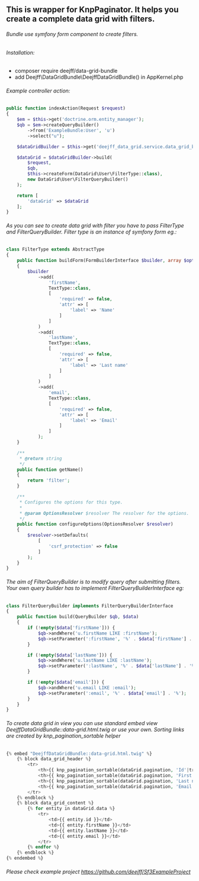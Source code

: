 ## This is wrapper for KnpPaginator. It helps you create a complete data grid with filters.

###### Bundle use symfony form component to create filters.

###### Installation:
- composer require deejff/data-grid-bundle
- add Deejff\DataGridBundle\DeejffDataGridBundle() in AppKernel.php

###### Example controller action:

```php
public function indexAction(Request $request)
{
    $em = $this->get('doctrine.orm.entity_manager');
    $qb = $em->createQueryBuilder()
        ->from('ExampleBundle:User', 'u')
        ->select("u");

    $dataGridBuilder = $this->get('deejff_data_grid.service.data_grid_builder');

    $dataGrid = $dataGridBuilder->build(
        $request,
        $qb,
        $this->createForm(DataGrid\User\FilterType::class),
        new DataGrid\User\FilterQueryBuilder()
    );

    return [
        'dataGrid' => $dataGrid
    ];
}
```

###### As you can see to create data grid with filter you have to pass FilterType and FilterQueryBuilder. Filter type is an instance of symfony form eg.:

```php
class FilterType extends AbstractType
{
    public function buildForm(FormBuilderInterface $builder, array $options)
    {
        $builder
            ->add(
                'firstName',
                TextType::class,
                [
                    'required' => false,
                    'attr' => [
                        'label' => 'Name'
                    ]
                ]
            )
            ->add(
                'lastName',
                TextType::class,
                [
                    'required' => false,
                    'attr' => [
                        'label' => 'Last name'
                    ]
                ]
            )
            ->add(
                'email',
                TextType::class,
                [
                    'required' => false,
                    'attr' => [
                        'label' => 'Email'
                    ]
                ]
            );
    }

    /**
     * @return string
     */
    public function getName()
    {
        return 'filter';
    }

    /**
     * Configures the options for this type.
     *
     * @param OptionsResolver $resolver The resolver for the options.
     */
    public function configureOptions(OptionsResolver $resolver)
    {
        $resolver->setDefaults(
            [
                'csrf_protection' => false
            ]
        );
    }
}
```

###### The aim of FilterQueryBuilder is to modify query after submitting filters. Your own query builder has to implement FilterQueryBuilderInterface eg:

```php
class FilterQueryBuilder implements FilterQueryBuilderInterface
{
    public function build(QueryBuilder $qb, $data)
    {
        if (!empty($data['firstName'])) {
            $qb->andWhere('u.firstName LIKE :firstName');
            $qb->setParameter(':firstName', '%' . $data['firstName'] . '%');
        }

        if (!empty($data['lastName'])) {
            $qb->andWhere('u.lastName LIKE :lastName');
            $qb->setParameter(':lastName', '%' . $data['lastName'] . '%');
        }

        if (!empty($data['email'])) {
            $qb->andWhere('u.email LIKE :email');
            $qb->setParameter(':email', '%' . $data['email'] . '%');
        }
    }
}
```

###### To create data grid in view you can use standard embed view DeejffDataGridBundle::data-grid.html.twig or use your own. Sorting links are created by knp_pagination_sortable helper

```php
{% embed "DeejffDataGridBundle::data-grid.html.twig" %}
    {% block data_grid_header %}
        <tr>
            <th>{{ knp_pagination_sortable(dataGrid.pagination, 'Id'|trans, 'u.id') }}</th>
            <th>{{ knp_pagination_sortable(dataGrid.pagination, 'First name'|trans, 'u.firstName') }}</th>
            <th>{{ knp_pagination_sortable(dataGrid.pagination, 'Last name'|trans, 'u.lastName') }}</th>
            <th>{{ knp_pagination_sortable(dataGrid.pagination, 'Email'|trans, 'u.email') }}</th>
        </tr>
    {% endblock %}
    {% block data_grid_content %}
        {% for entity in dataGrid.data %}
            <tr>
                <td>{{ entity.id }}</td>
                <td>{{ entity.firstName }}</td>
                <td>{{ entity.lastName }}</td>
                <td>{{ entity.email }}</td>
            </tr>
        {% endfor %}
    {% endblock %}
{% endembed %}
```

###### Please check example project <https://github.com/deejff/Sf3ExampleProject>



